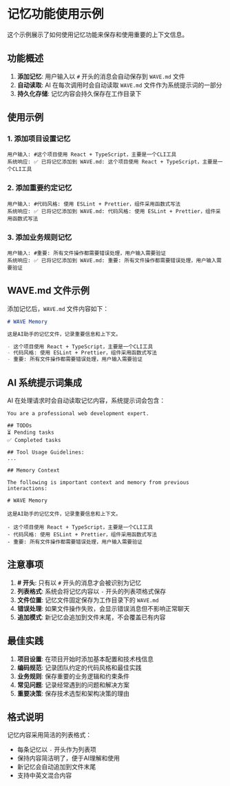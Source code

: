 # 记忆功能使用示例

这个示例展示了如何使用记忆功能来保存和使用重要的上下文信息。

## 功能概述

1. **添加记忆**: 用户输入以 `#` 开头的消息会自动保存到 `WAVE.md` 文件
2. **自动读取**: AI 在每次调用时会自动读取 `WAVE.md` 文件作为系统提示词的一部分
3. **持久化存储**: 记忆内容会持久保存在工作目录下

## 使用示例

### 1. 添加项目设置记忆

```
用户输入: #这个项目使用 React + TypeScript，主要是一个CLI工具
系统响应: ✅ 已将记忆添加到 WAVE.md: 这个项目使用 React + TypeScript，主要是一个CLI工具
```

### 2. 添加重要约定记忆

```
用户输入: #代码风格: 使用 ESLint + Prettier，组件采用函数式写法
系统响应: ✅ 已将记忆添加到 WAVE.md: 代码风格: 使用 ESLint + Prettier，组件采用函数式写法
```

### 3. 添加业务规则记忆

```
用户输入: #重要: 所有文件操作都需要错误处理，用户输入需要验证
系统响应: ✅ 已将记忆添加到 WAVE.md: 重要: 所有文件操作都需要错误处理，用户输入需要验证
```

## WAVE.md 文件示例

添加记忆后，`WAVE.md` 文件内容如下：

```markdown
# WAVE Memory

这是AI助手的记忆文件，记录重要信息和上下文。

- 这个项目使用 React + TypeScript，主要是一个CLI工具
- 代码风格: 使用 ESLint + Prettier，组件采用函数式写法
- 重要: 所有文件操作都需要错误处理，用户输入需要验证
```

## AI 系统提示词集成

AI 在处理请求时会自动读取记忆内容，系统提示词会包含：

```
You are a professional web development expert.

## TODOs
⏳ Pending tasks
✅ Completed tasks

## Tool Usage Guidelines:
...

## Memory Context

The following is important context and memory from previous interactions:

# WAVE Memory

这是AI助手的记忆文件，记录重要信息和上下文。

- 这个项目使用 React + TypeScript，主要是一个CLI工具
- 代码风格: 使用 ESLint + Prettier，组件采用函数式写法
- 重要: 所有文件操作都需要错误处理，用户输入需要验证
```

## 注意事项

1. **# 开头**: 只有以 `#` 开头的消息才会被识别为记忆
2. **列表格式**: 系统会将记忆内容以 `-` 开头的列表项格式保存
3. **文件位置**: 记忆文件固定保存为工作目录下的 `WAVE.md`
4. **错误处理**: 如果文件操作失败，会显示错误消息但不影响正常聊天
5. **追加模式**: 新记忆会追加到文件末尾，不会覆盖已有内容

## 最佳实践

1. **项目设置**: 在项目开始时添加基本配置和技术栈信息
2. **编码规范**: 记录团队约定的代码风格和最佳实践
3. **业务规则**: 保存重要的业务逻辑和约束条件
4. **常见问题**: 记录经常遇到的问题和解决方案
5. **重要决策**: 保存技术选型和架构决策的理由

## 格式说明

记忆内容采用简洁的列表格式：

- 每条记忆以 `-` 开头作为列表项
- 保持内容简洁明了，便于AI理解和使用
- 新记忆会自动追加到文件末尾
- 支持中英文混合内容
